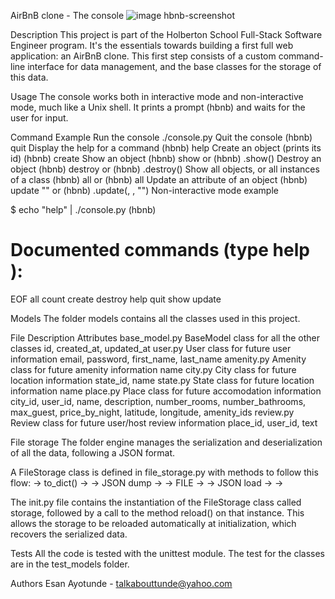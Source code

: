 AirBnB clone - The console
![image](https://user-images.githubusercontent.com/110999627/218281820-c85ba824-6240-4f82-aacb-250275cbc8db.png)
hbnb-screenshot

Description
This project is part of the Holberton School Full-Stack Software Engineer program. It's the essentials towards building a first full web application: an AirBnB clone. This first step consists of a custom command-line interface for data management, and the base classes for the storage of this data.

Usage
The console works both in interactive mode and non-interactive mode, much like a Unix shell. It prints a prompt (hbnb) and waits for the user for input.

Command	Example
Run the console	./console.py
Quit the console	(hbnb) quit
Display the help for a command	(hbnb) help <command>
Create an object (prints its id)	(hbnb) create <class>
Show an object	(hbnb) show <class> <id> or (hbnb) <class>.show(<id>)
Destroy an object	(hbnb) destroy <class> <id> or (hbnb) <class>.destroy(<id>)
Show all objects, or all instances of a class	(hbnb) all or (hbnb) all <class>
Update an attribute of an object	(hbnb) update <class> <id> <attribute name> "<attribute value>" or (hbnb) <class>.update(<id>, <attribute name>, "<attribute value>")
Non-interactive mode example

$ echo "help" | ./console.py
(hbnb)

Documented commands (type help <topic>):
========================================
EOF  all  count  create  destroy  help  quit  show  update
  
Models
The folder models contains all the classes used in this project.

File	Description	Attributes
base_model.py	BaseModel class for all the other classes	id, created_at, updated_at
user.py	User class for future user information	email, password, first_name, last_name
amenity.py	Amenity class for future amenity information	name
city.py	City class for future location information	state_id, name
state.py	State class for future location information	name
place.py	Place class for future accomodation information	city_id, user_id, name, description, number_rooms, number_bathrooms, max_guest, price_by_night, latitude, longitude, amenity_ids
review.py	Review class for future user/host review information	place_id, user_id, text
  
File storage
The folder engine manages the serialization and deserialization of all the data, following a JSON format.

A FileStorage class is defined in file_storage.py with methods to follow this flow: <object> -> to_dict() -> <dictionary> -> JSON dump -> <json string> -> FILE -> <json string> -> JSON load -> <dictionary> -> <object>

The init.py file contains the instantiation of the FileStorage class called storage, followed by a call to the method reload() on that instance. This allows the storage to be reloaded automatically at initialization, which recovers the serialized data.

Tests
All the code is tested with the unittest module. The test for the classes are in the test_models folder.

Authors
Esan Ayotunde - talkabouttunde@yahoo.com
